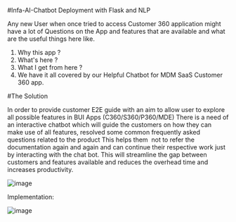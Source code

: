 #Infa-AI-Chatbot Deployment with Flask and NLP

Any new User when once tried to access Customer 360 application might have a lot of Questions on the App and features that are available and what are the useful things here like.

1. Why this app ?
2. What's here ?
3. What I get from here ?
4. We have it all covered by our Helpful Chatbot for MDM SaaS Customer 360 app.


#The Solution

In order to provide customer E2E guide with an aim to allow user to explore all possible features in BUI Apps (C360/S360/P360/MDE)
There is a need of an interactive chatbot which will guide the customers on how they can make use of all features, resolved some common frequently asked questions related to the product
This helps them  not to refer the documentation again and again and can continue their respective work just by interacting with the chat bot.
This will streamline the gap between customers and features available and reduces the overhead time and increases productivity.

![image](https://github.com/Shivam0705/Infa-AI-Chatbot/assets/55856632/37c41b47-7aac-4881-82c5-ba30c347794c)

Implementation:

![image](https://github.com/Shivam0705/Infa-AI-Chatbot/assets/55856632/0a4d8466-087c-41d1-8255-f08d8990b622)


